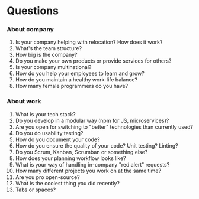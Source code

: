 # Questions

### About company

1. Is your company helping with relocation? How does it work?
2. What's the team structure?
3. How big is the company?
4. Do you make your own products or provide services for others?
5. Is your company multinational?
6. How do you help your employees to learn and grow?
7. How do you maintain a healthy work-life balance?
8. How many female programmers do you have?

### About work

1. What is your tech stack?
3. Do you develop in a modular way (npm for JS, microservices)?
4. Are you open for switching to "better" technologies than currently used?
5. Do you do usability testing?
6. How do you document your code?
7. How do you ensure the quality of your code? Unit testing? Linting?
8. Do you Scrum, Kanban, Scrumban or something else?
9. How does your planning workflow looks like?
10. What is your way of handling in-company "red alert" requests?
11. How many different projects you work on at the same time?
12. Are you pro open-source?
13. What is the coolest thing you did recently?
14. Tabs or spaces?
